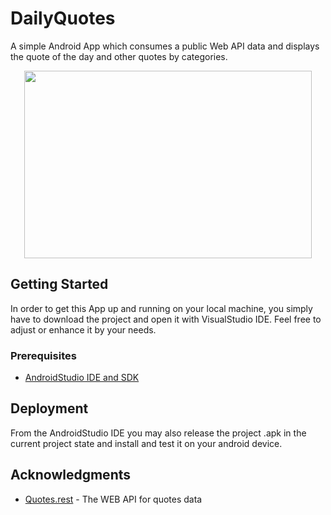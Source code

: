 # DailyQuotes

A simple Android App which consumes a public Web API data and displays the quote of the day and other quotes by categories.

<p align="center">
  <img width="460" height="300" src="https://i.imgur.com/7xQVcSC.png">
</p>

## Getting Started

In order to get this App up and running on your local machine, you simply have to download the project and open it with VisualStudio IDE. Feel free to adjust or enhance it by your needs.

### Prerequisites

* [AndroidStudio IDE and SDK](https://developer.android.com/studio/)


## Deployment

From the AndroidStudio IDE you may also release the project .apk in the current project state and install and test it on your android device. 

## Acknowledgments

* [Quotes.rest](http://quotes.rest/) - The WEB API for quotes data
